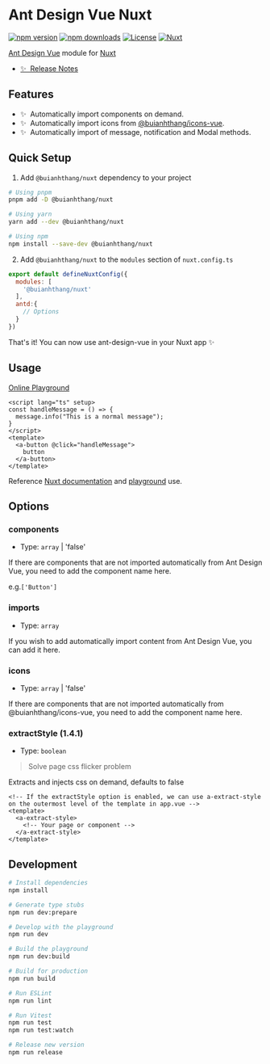 <!--
Get your module up and running quickly.

Find and replace all on all files (CMD+SHIFT+F):
- Name: Ant Design Vue Nuxt
- Package name: @buianhthang/nuxt
- Description: My new Nuxt module
-->

# Ant Design Vue Nuxt

[![npm version][npm-version-src]][npm-version-href]
[![npm downloads][npm-downloads-src]][npm-downloads-href]
[![License][license-src]][license-href]
[![Nuxt][nuxt-src]][nuxt-href]

[Ant Design Vue](https://www.antdv.com) module for [Nuxt](https://nuxt.com/)

- [✨ &nbsp;Release Notes](/CHANGELOG.md)
<!-- - [🏀 Online playground](https://stackblitz.com/github/your-org/@buianhthang/nuxt?file=playground%2Fapp.vue) -->
<!-- - [📖 &nbsp;Documentation](https://example.com) -->

## Features

<!-- Highlight some of the features your module provide here -->
- ✨ &nbsp;Automatically import components on demand.
- ✨ &nbsp;Automatically import icons from [@buianhthang/icons-vue](https://github.com/anhthang/ant-design-icons/tree/master/packages/icons-vue).
- ✨ &nbsp;Automatically import of message, notification and Modal methods.

## Quick Setup

1. Add `@buianhthang/nuxt` dependency to your project

```bash
# Using pnpm
pnpm add -D @buianhthang/nuxt

# Using yarn
yarn add --dev @buianhthang/nuxt

# Using npm
npm install --save-dev @buianhthang/nuxt
```

2. Add `@buianhthang/nuxt` to the `modules` section of `nuxt.config.ts`

```js
export default defineNuxtConfig({
  modules: [
    '@buianhthang/nuxt'
  ],
  antd:{
    // Options
  }
})
```

That's it! You can now use ant-design-vue in your Nuxt app ✨


## Usage

[Online Playground](https://stackblitz.com/~/github.com/antdv-pro/antdv-nuxt-starter)

```vue
<script lang="ts" setup>
const handleMessage = () => {
  message.info("This is a normal message");
}
</script>
<template>
  <a-button @click="handleMessage">
    button
  </a-button>
</template>
```
Reference [Nuxt documentation](https://nuxt.com/docs/guide/directory-structure/components) and [playground](./playground/app.vue) use.

## Options

### components

* Type: `array` | 'false'

If there are components that are not imported automatically from Ant Design Vue, you need to add the component name here.

e.g.`['Button']`

### imports

* Type: `array`

If you wish to add automatically import content from Ant Design Vue, you can add it here.

### icons

* Type: `array` | 'false'

If there are components that are not imported automatically from @buianhthang/icons-vue, you need to add the component name here.


### extractStyle (1.4.1)

* Type: `boolean`

> Solve page css flicker problem

Extracts and injects css on demand, defaults to false

```vue
<!-- If the extractStyle option is enabled, we can use a-extract-style on the outermost level of the template in app.vue -->
<template>
  <a-extract-style>
    <!-- Your page or component -->
  </a-extract-style>
</template>
```


## Development

```bash
# Install dependencies
npm install

# Generate type stubs
npm run dev:prepare

# Develop with the playground
npm run dev

# Build the playground
npm run dev:build

# Build for production
npm run build

# Run ESLint
npm run lint

# Run Vitest
npm run test
npm run test:watch

# Release new version
npm run release
```

<!-- Badges -->
[npm-version-src]: https://img.shields.io/npm/v/@buianhthang/nuxt/latest.svg?style=flat&colorA=18181B&colorB=28CF8D
[npm-version-href]: https://npmjs.com/package/@buianhthang/nuxt

[npm-downloads-src]: https://img.shields.io/npm/dm/@buianhthang/nuxt.svg?style=flat&colorA=18181B&colorB=28CF8D
[npm-downloads-href]: https://npmjs.com/package/@buianhthang/nuxt

[license-src]: https://img.shields.io/npm/l/@buianhthang/nuxt.svg?style=flat&colorA=18181B&colorB=28CF8D
[license-href]: https://npmjs.com/package/@buianhthang/nuxt

[nuxt-src]: https://img.shields.io/badge/Nuxt-18181B?logo=nuxt.js
[nuxt-href]: https://nuxt.com
